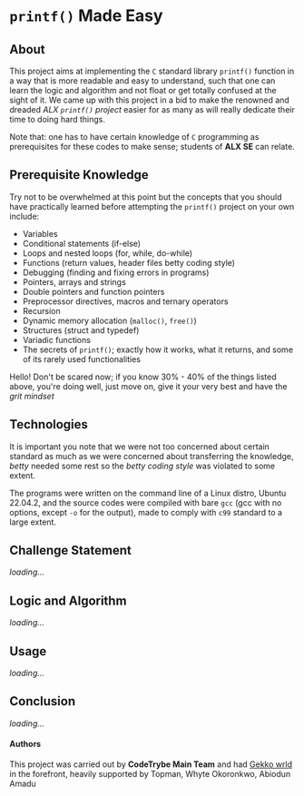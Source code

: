 # `printf()` Made Easy
## About
This project aims at implementing the `C` standard library `printf()` function in a way that is more readable and easy to understand, such that one can learn the logic and algorithm and not float or get totally confused at the sight of it. We came up with this project in a bid to make the renowned and dreaded *ALX `printf()` project* easier for as many as will really dedicate their time to doing hard things.

Note that: one has to have certain knowledge of `C` programming as prerequisites for these codes to make sense; students of **ALX SE** can relate.

## Prerequisite Knowledge
Try not to be overwhelmed at this point but the concepts that you should have practically learned before attempting the `printf()` project on your own include:
- Variables
- Conditional statements (if-else)
- Loops and nested loops (for, while, do-while)
- Functions (return values, header files betty coding style)
- Debugging (finding and fixing errors in programs)
- Pointers, arrays and strings
- Double pointers and function pointers
- Preprocessor directives, macros and ternary operators
- Recursion
- Dynamic memory allocation (`malloc()`, `free()`)
- Structures (struct and typedef)
- Variadic functions
- The secrets of `printf()`; exactly how it works, what it returns, and some of its rarely used functionalities

Hello! Don't be scared now; if you know 30% - 40% of the things listed above, you're doing well, just move on, give it your very best and have the *grit mindset*

## Technologies
It is important you note that we were not too concerned about certain standard as much as we were concerned about transferring the knowledge, *betty* needed some rest so the *betty coding style* was violated to some extent.

The programs were written on the command line of a Linux distro, Ubuntu 22.04.2, and the source codes were compiled with bare `gcc` (gcc with no options, except `-o` for the output), made to comply with `c99` standard to a large extent.

## Challenge Statement
*loading...*
## Logic and Algorithm
*loading...*
## Usage
*loading...*
## Conclusion
*loading...*

#### Authors
This project was carried out by **CodeTrybe Main Team** and had [Gekko wrld](https://chat.whatsapp.com/KctqbscxIX1E3jcXqfYGfz) in the forefront, heavily supported by Topman, Whyte Okoronkwo, Abiodun Amadu

